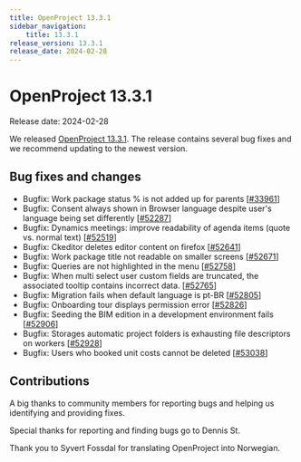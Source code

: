 ```yaml
---
title: OpenProject 13.3.1
sidebar_navigation:
    title: 13.3.1
release_version: 13.3.1
release_date: 2024-02-28
---
```


# OpenProject 13.3.1

Release date: 2024-02-28

We released [OpenProject 13.3.1](https://community.openproject.org/versions/2031).
The release contains several bug fixes and we recommend updating to the newest version.

<!--more-->

## Bug fixes and changes

<!-- Warning: Anything within the below lines will be automatically removed by the release script -->
<!-- BEGIN AUTOMATED SECTION -->

- Bugfix: Work package status % is not added up for parents \[[#33961](https://community.openproject.org/wp/33961)\]
- Bugfix: Consent always shown in Browser language despite user's language being set differently \[[#52287](https://community.openproject.org/wp/52287)\]
- Bugfix: Dynamics meetings: improve readability of agenda items (quote vs. normal text) \[[#52519](https://community.openproject.org/wp/52519)\]
- Bugfix: Ckeditor deletes editor content on firefox \[[#52641](https://community.openproject.org/wp/52641)\]
- Bugfix: Work package title not readable on smaller screens \[[#52671](https://community.openproject.org/wp/52671)\]
- Bugfix: Queries are not highlighted in the menu \[[#52758](https://community.openproject.org/wp/52758)\]
- Bugfix: When multi select user custom fields are truncated, the associated tooltip contains incorrect data. \[[#52765](https://community.openproject.org/wp/52765)\]
- Bugfix: Migration fails when default language is pt-BR \[[#52805](https://community.openproject.org/wp/52805)\]
- Bugfix: Onboarding tour displays permission error \[[#52826](https://community.openproject.org/wp/52826)\]
- Bugfix: Seeding the BIM edition in a development environment fails \[[#52906](https://community.openproject.org/wp/52906)\]
- Bugfix: Storages automatic project folders is exhausting file descriptors on workers \[[#52928](https://community.openproject.org/wp/52928)\]
- Bugfix: Users who booked unit costs cannot be deleted \[[#53038](https://community.openproject.org/wp/53038)\]

<!-- END AUTOMATED SECTION -->
<!-- Warning: Anything above this line will be automatically removed by the release script -->

## Contributions

A big thanks to community members for reporting bugs and helping us identifying and providing fixes.

Special thanks for reporting and finding bugs go to Dennis St.

Thank you to Syvert Fossdal for translating OpenProject into Norwegian. 
